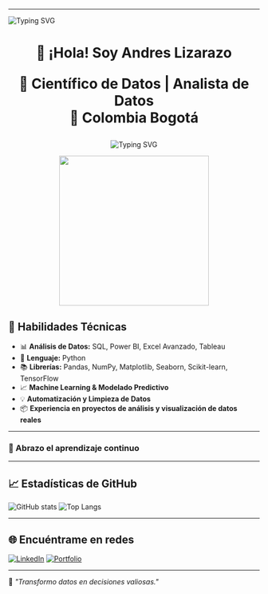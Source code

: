 
---

![Typing SVG](https://readme-typing-svg.demolab.com?font=Fira+Code&pause=1000&color=F75C7E&center=true&vCenter=true&width=435&lines=Hola%2C+soy+analista+de+datos;Experto+en+SQL%2C+Python+y+Power+BI;Amante+de+la+ciencia+de+datos)

<h1 align="center">
👋 ¡Hola! Soy Andres Lizarazo

🎯 **Científico de Datos | Analista de Datos**  
📍 Colombia Bogotá 

</h1>

<p align="center">
  <img src="https://readme-typing-svg.demolab.com?font=Fira+Code&size=22&pause=1000&color=F7A41D&center=true&vCenter=true&width=500&lines=Cient%C3%ADfico+de+Datos;Experto+en+Python%2C+SQL+y+Power+BI;Apasionado+por+el+Machine+Learning" alt="Typing SVG" />
</p>

<p align="center">
  <img src="https://media.giphy.com/media/qgQUggAC3Pfv687qPC/giphy.gif" width="300" />
</p>


## 🧠 Habilidades Técnicas

- 📊 **Análisis de Datos:** SQL, Power BI, Excel Avanzado, Tableau
- 🐍 **Lenguaje:** Python
- 📚 **Librerías:** Pandas, NumPy, Matplotlib, Seaborn, Scikit-learn, TensorFlow
- 📈 **Machine Learning & Modelado Predictivo**
- 💡 **Automatización y Limpieza de Datos**
- 📦 **Experiencia en proyectos de análisis y visualización de datos reales**

---

### 🚀 Abrazo el aprendizaje continuo


---

## 📈 Estadísticas de GitHub

![GitHub stats](https://github-readme-stats.vercel.app/api?username=andres-lizarazo&show_icons=true&theme=radical)
![Top Langs](https://github-readme-stats.vercel.app/api/top-langs/?username=andres-lizarazo&layout=compact&theme=radical)

---

## 🌐 Encuéntrame en redes

[![LinkedIn](https://img.shields.io/badge/LinkedIn-0A66C2?style=flat&logo=linkedin&logoColor=white)](https://linkedin.com/in/andreslizarazo)
[![Portfolio](https://img.shields.io/badge/Portafolio-Web-333?style=flat&logo=github&logoColor=white)](https://andres-lizarazo.github.io/)

---

🎯 *"Transformo datos en decisiones valiosas."*
